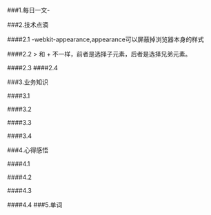 ###1.每日一文-[]()

###2.技术点滴

####2.1 -webkit-appearance,appearance可以屏蔽掉浏览器本身的样式

####2.2 > 和 + 不一样，前者是选择子元素，后者是选择兄弟元素。

####2.3 
####2.4 

###3.业务知识

####3.1 

####3.2

####3.3

####3.4

###4.心得感悟

####4.1

####4.2

####4.3

####4.4
###5.单词
